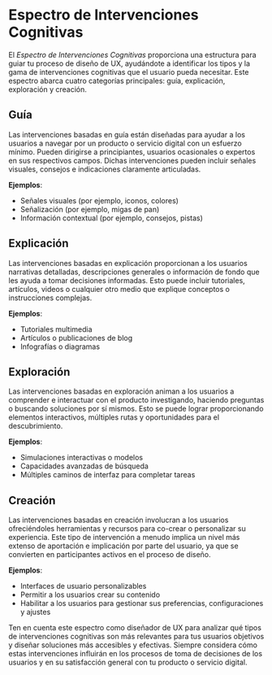 # Espectro de Intervenciones Cognitivas

El *Espectro de Intervenciones Cognitivas* proporciona una estructura para guiar tu proceso de diseño de UX, ayudándote a identificar los tipos y la gama de intervenciones cognitivas que el usuario pueda necesitar. Este espectro abarca cuatro categorías principales: guía, explicación, exploración y creación.

## Guía

Las intervenciones basadas en guía están diseñadas para ayudar a los usuarios a navegar por un producto o servicio digital con un esfuerzo mínimo. Pueden dirigirse a principiantes, usuarios ocasionales o expertos en sus respectivos campos. Dichas intervenciones pueden incluir señales visuales, consejos e indicaciones claramente articuladas.

**Ejemplos**:

- Señales visuales (por ejemplo, iconos, colores)
- Señalización (por ejemplo, migas de pan)
- Información contextual (por ejemplo, consejos, pistas)

## Explicación

Las intervenciones basadas en explicación proporcionan a los usuarios narrativas detalladas, descripciones generales o información de fondo que les ayuda a tomar decisiones informadas. Esto puede incluir tutoriales, artículos, videos o cualquier otro medio que explique conceptos o instrucciones complejas.

**Ejemplos**:

- Tutoriales multimedia
- Artículos o publicaciones de blog
- Infografías o diagramas

## Exploración

Las intervenciones basadas en exploración animan a los usuarios a comprender e interactuar con el producto investigando, haciendo preguntas o buscando soluciones por sí mismos. Esto se puede lograr proporcionando elementos interactivos, múltiples rutas y oportunidades para el descubrimiento.

**Ejemplos**:

- Simulaciones interactivas o modelos
- Capacidades avanzadas de búsqueda
- Múltiples caminos de interfaz para completar tareas

## Creación

Las intervenciones basadas en creación involucran a los usuarios ofreciéndoles herramientas y recursos para co-crear o personalizar su experiencia. Este tipo de intervención a menudo implica un nivel más extenso de aportación e implicación por parte del usuario, ya que se convierten en participantes activos en el proceso de diseño.

**Ejemplos**:

- Interfaces de usuario personalizables
- Permitir a los usuarios crear su contenido
- Habilitar a los usuarios para gestionar sus preferencias, configuraciones y ajustes

Ten en cuenta este espectro como diseñador de UX para analizar qué tipos de intervenciones cognitivas son más relevantes para tus usuarios objetivos y diseñar soluciones más accesibles y efectivas. Siempre considera cómo estas intervenciones influirán en los procesos de toma de decisiones de los usuarios y en su satisfacción general con tu producto o servicio digital.
